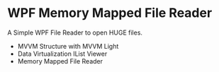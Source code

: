 # WPF Memory Mapped File Reader


A Simple WPF File Reader to open HUGE files.

- MVVM Structure with MVVM Light
- Data Virtualization IList Viewer
- Memory Mapped File Reader



